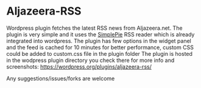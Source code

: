 Aljazeera-RSS
=============

Wordpress plugin fetches the latest RSS news from Aljazeera.net. 
The plugin is very simple and it uses the <a href="http://simplepie.org/">SimplePie</a> RSS reader which is already integrated into wordpress.
The plugin has few options in the widget panel and the feed is cached for 10 minutes for better performance, custom CSS could be added to custom.css file in the plugin folder
The plugin is hosted in the wodpress plugin directory you check there for more info and screenshots:
<a href="https://wordpress.org/plugins/aljazeera-rss/">https://wordpress.org/plugins/aljazeera-rss/</a>

Any suggestions/issues/forks are welcome
